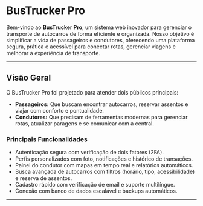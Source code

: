 # BusTrucker Pro

Bem-vindo ao **BusTrucker Pro**, um sistema web inovador para gerenciar o transporte de autocarros de forma eficiente e organizada. Nosso objetivo é simplificar a vida de passageiros e condutores, oferecendo uma plataforma segura, prática e acessível para conectar rotas, gerenciar viagens e melhorar a experiência de transporte.

---

## Visão Geral

O BusTrucker Pro foi projetado para atender dois públicos principais:  
- **Passageiros:** Que buscam encontrar autocarros, reservar assentos e viajar com conforto e pontualidade.  
- **Condutores:** Que precisam de ferramentas modernas para gerenciar rotas, atualizar paragens e se comunicar com a central.

### Principais Funcionalidades
- Autenticação segura com verificação de dois fatores (2FA).  
- Perfis personalizados com foto, notificações e histórico de transações.  
- Painel do condutor com mapas em tempo real e relatórios automáticos.  
- Busca avançada de autocarros com filtros (horário, tipo, acessibilidade) e reserva de assentos.  
- Cadastro rápido com verificação de email e suporte multilíngue.  
- Conexão com banco de dados escalável e backups automáticos.

---



